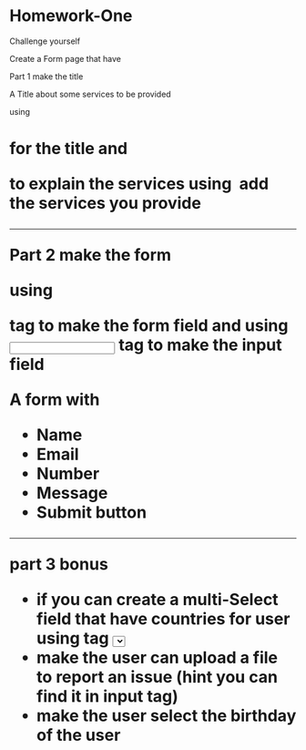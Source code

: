 # Homework-One

Challenge yourself

Create a Form page that have

Part 1 make the title

A Title about some services to be provided

using <h1> for the title
and <p> to explain the services
using <img> add the services you provide

---

Part 2 make the form

using <form> tag to make the form field
and using <input> tag to make the input field

A form with

- Name
- Email
- Number
- Message
- Submit button

---

part 3 bonus

- if you can create a multi-Select field that have countries for user using tag <select> and tag <option>
- make the user can upload a file to report an issue (hint you can find it in input tag)
- make the user select the birthday of the user